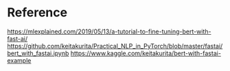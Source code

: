 # Reference
  https://mlexplained.com/2019/05/13/a-tutorial-to-fine-tuning-bert-with-fast-ai/
  https://github.com/keitakurita/Practical_NLP_in_PyTorch/blob/master/fastai/bert_with_fastai.ipynb
  https://www.kaggle.com/keitakurita/bert-with-fastai-example
